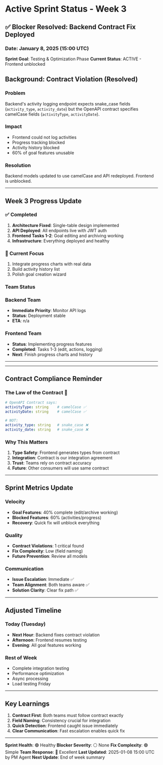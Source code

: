 # Active Sprint Status - Week 3

## ✅ Blocker Resolved: Backend Contract Fix Deployed

### Date: January 8, 2025 (15:00 UTC)
**Sprint Goal**: Testing & Optimization Phase
**Current Status**: ACTIVE - Frontend unblocked

## Background: Contract Violation (Resolved)

### Problem
Backend's activity logging endpoint expects snake_case fields (`activity_type`, `activity_date`) but the OpenAPI contract specifies camelCase fields (`activityType`, `activityDate`).

### Impact
- Frontend could not log activities
- Progress tracking blocked
- Activity history blocked
- 60% of goal features unusable

### Resolution
Backend models updated to use camelCase and API redeployed. Frontend is unblocked.

---

## Week 3 Progress Update

### ✅ Completed
1. **Architecture Fixed**: Single-table design implemented
2. **API Deployed**: All endpoints live with JWT auth
3. **Frontend Tasks 1-2**: Goal editing and archiving working
4. **Infrastructure**: Everything deployed and healthy

### 🚀 Current Focus
1. Integrate progress charts with real data
2. Build activity history list
3. Polish goal creation wizard

### Team Status
### Backend Team
- **Immediate Priority**: Monitor API logs
- **Status**: Deployment stable
- **ETA**: n/a

### Frontend Team
- **Status**: Implementing progress features
- **Completed**: Tasks 1-3 (edit, actions, logging)
- **Next**: Finish progress charts and history

---

---

## Contract Compliance Reminder

### The Law of the Contract 📜
```yaml
# OpenAPI Contract says:
activityType: string    # camelCase ✅
activityDate: string    # camelCase ✅

# NOT:
activity_type: string   # snake_case ❌
activity_date: string   # snake_case ❌
```

### Why This Matters
1. **Type Safety**: Frontend generates types from contract
2. **Integration**: Contract is our integration agreement
3. **Trust**: Teams rely on contract accuracy
4. **Future**: Other consumers will use same contract

---

## Sprint Metrics Update

### Velocity
- **Goal Features**: 40% complete (edit/archive working)
- **Blocked Features**: 60% (activities/progress)
- **Recovery**: Quick fix will unblock everything

### Quality
- **Contract Violations**: 1 critical found
- **Fix Complexity**: Low (field naming)
- **Future Prevention**: Review all models

### Communication
- **Issue Escalation**: Immediate ✅
- **Team Alignment**: Both teams aware ✅
- **Solution Clarity**: Clear fix path ✅

---

## Adjusted Timeline

### Today (Tuesday)
- **Next Hour**: Backend fixes contract violation
- **Afternoon**: Frontend resumes testing
- **Evening**: All goal features working

### Rest of Week
- Complete integration testing
- Performance optimization
- Async processing
- Load testing Friday

---

## Key Learnings

1. **Contract First**: Both teams must follow contract exactly
2. **Field Naming**: Consistency crucial for integration
3. **Quick Detection**: Frontend caught issue immediately
4. **Clear Communication**: Fast escalation enables quick fix

---

**Sprint Health**: 🟢 Healthy
**Blocker Severity**: ⚪ None
**Fix Complexity**: 🟢 Simple
**Team Response**: 💚 Excellent
**Last Updated**: 2025-01-08 15:00 UTC by PM Agent
**Next Update**: End of week summary
